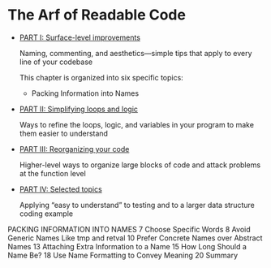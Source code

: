 # The Arf of Readable Code

* [PART I: Surface-level improvements](https://github.com/byam/Programming-Notes/tree/master/readable_code-note/part1.mdown)

    Naming, commenting, and aesthetics—simple tips that apply to every line of your codebase

    This chapter is organized into six specific topics:

    * Packing Information into Names

* [PART II: Simplifying loops and logic](#)

    Ways to refine the loops, logic, and variables in your program to make them easier to understand

* [PART III: Reorganizing your code](#)

    Higher-level ways to organize large blocks of code and attack problems at the function level

* [PART IV: Selected topics](#)

    Applying “easy to understand” to testing and to a larger data structure coding example









PACKING INFORMATION INTO NAMES 7 Choose Specific Words 8 Avoid Generic Names Like tmp and retval 10 Prefer Concrete Names over Abstract Names 13 Attaching Extra Information to a Name 15 How Long Should a Name Be? 18 Use Name Formatting to Convey Meaning 20 Summary